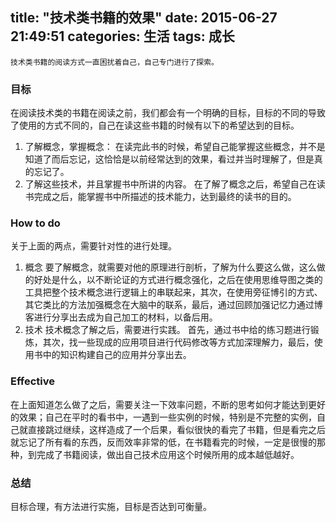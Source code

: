title: "技术类书籍的效果"
date: 2015-06-27 21:49:51
categories: 生活
tags: 成长
---
    技术类书籍的阅读方式一直困扰着自己，自己专门进行了探索。
<!--more-->

### 目标
在阅读技术类的书籍在阅读之前，我们都会有一个明确的目标，目标的不同的导致了使用的方式不同的，自己在读这些书籍的时候有以下的希望达到的目标。
1. 了解概念，掌握概念：
在读完此书的时候，希望自己能掌握这些概念，并不是知道了而后忘记，这恰恰是以前经常达到的效果，看过并当时理解了，但是真的忘记了。
2. 了解这些技术，并且掌握书中所讲的内容。
在了解了概念之后，希望自己在读书完成之后，能掌握书中所描述的技术能力，达到最终的读书的目的。

### How to do
关于上面的两点，需要针对性的进行处理。
1. 概念
要了解概念，就需要对他的原理进行剖析，了解为什么要这么做，这么做的好处是什么，以不断论证的方式进行概念强化，之后在使用思维导图之类的工具把整个技术概念进行逻辑上的串联起来，其次，在使用旁征博引的方式、其它类比的方法加强概念在大脑中的联系，最后，通过回顾加强记忆力通过博客进行分享出去成为自己加工的材料，以备后用。
2. 技术
技术概念了解之后，需要进行实践。
首先，通过书中给的练习题进行锻炼，其次，找一些现成的应用项目进行代码修改等方式加深理解力，最后，使用书中的知识构建自己的应用并分享出去。

### Effective
在上面知道怎么做了之后，需要关注一下效率问题，不断的思考如何才能达到更好的效果；自己在平时的看书中，一遇到一些实例的时候，特别是不完整的实例，自己就直接跳过继续，这样造成了一个后果，看似很快的看完了书籍，但是看完之后就忘记了所有看的东西，反而效率非常的低，在书籍看完的时候，一定是很慢的那种，到完成了书籍阅读，做出自己技术应用这个时候所用的成本越低越好。

### 总结
目标合理，有方法进行实施，目标是否达到可衡量。
